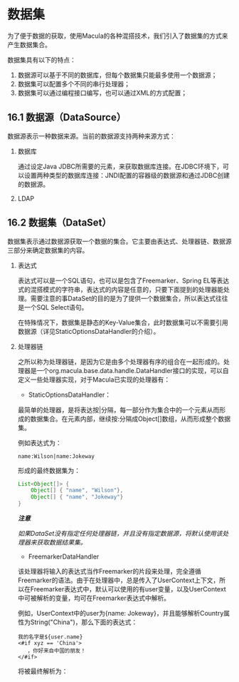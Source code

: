 # 数据集

为了便于数据的获取，使用Macula的各种混搭技术，我们引入了数据集的方式来产生数据集合。

数据集具有以下的特点：

1. 数据源可以基于不同的数据库，但每个数据集只能最多使用一个数据源；
2. 数据集可以配置多个不同的串行处理器；
3. 数据集可以通过编程接口编写，也可以通过XML的方式配置；

## 16.1 数据源（DataSource）

数据源表示一种数据来源。当前的数据源支持两种来源方式：

1. 数据库

    通过设定Java JDBC所需要的元素，来获取数据库连接。在JDBC环境下，可以设置两种类型的数据库连接：JNDI配置的容器级的数据源和通过JDBC创建的数据源。
    
2. LDAP

## 16.2 数据集（DataSet）

数据集表示通过数据源获取一个数据的集合。它主要由表达式、处理器链、数据源三部分来确定数据集的内容。

1. 表达式
    
    表达式可以是一个SQL语句，也可以是包含了Freemarker、Spring EL等表达式的混搭模式的字符串，表达式的内容是任意的，只要下面提到的处理器能处理。需要注意的事DataSet的目的是为了提供一个数据集合，所以表达式往往是一个SQL Select语句。

    在特殊情况下，数据集是静态的Key-Value集合，此时数据集可以不需要引用数据源（详见StaticOptionsDataHandler的介绍）。
    
2. 处理器链

    之所以称为处理器链，是因为它是由多个处理器有序的组合在一起形成的。处理器是一个org.macula.base.data.handle.DataHandler接口的实现，可以自定义一些处理器实现，对于Macula已实现的处理器有：
    
    * StaticOptionsDataHandler：
    
    最简单的处理器，是将表达按|分隔，每一部分作为集合中的一个元素从而形成的数据集合。在元素内部，继续按:分隔成Object[]数组，从而形成整个数据集。
    
    例如表达式为：
    
    ```
    name:Wilson|name:Jokeway
    ```
    
    形成的最终数据集为：
    ```java
    List<Object[]> {
        Object[] { "name", "Wilson"},
        Object[] { "name", "Jokeway"}
    }
    ```
    
    ***注意***
    
    *如果DataSet没有指定任何处理器链，并且没有指定数据源，将默认使用该处理器来获取数据结果集。*
    
    * FreemarkerDataHandler
    
    该处理器将输入的表达式当作Freemarker的片段来处理，完全遵循Freemarker的语法。由于在处理器中，总是传入了UserContext上下文，所以在Freemarker表达式中，默认可以使用的有user变量，以及UserContext中可被解析的变量，均可在Freemarker表达式中解析。

    例如，UserContext中的user为{name: Jokeway}，并且能够解析Country属性为String("China")，那么下面的表达式：
    
    ```
    我的名字是${user.name}
    <#if xyz == 'China'>
       ，你好来自中国的朋友！
    </#if>
    ```
    
    将被最终解析为：
    
    


